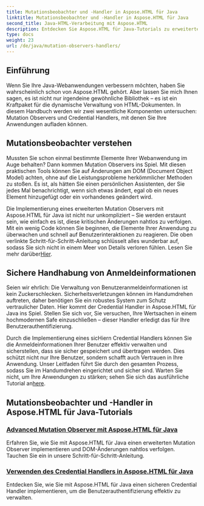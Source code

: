 ```yaml
---
title: Mutationsbeobachter und -Handler in Aspose.HTML für Java
linktitle: Mutationsbeobachter und -Handler in Aspose.HTML für Java
second_title: Java-HTML-Verarbeitung mit Aspose.HTML
description: Entdecken Sie Aspose.HTML für Java-Tutorials zu erweiterten Mutation Observern und sicheren Credential Handlern zur Verbesserung Ihrer Webanwendungen.
type: docs
weight: 23
url: /de/java/mutation-observers-handlers/
---
```

## Einführung

Wenn Sie Ihre Java-Webanwendungen verbessern möchten, haben Sie wahrscheinlich schon von Aspose.HTML gehört. Aber lassen Sie mich Ihnen sagen, es ist nicht nur irgendeine gewöhnliche Bibliothek – es ist ein Kraftpaket für die dynamische Verwaltung von HTML-Dokumenten. In diesem Handbuch werden wir zwei wesentliche Komponenten untersuchen: Mutation Observers und Credential Handlers, mit denen Sie Ihre Anwendungen aufladen können. 

## Mutationsbeobachter verstehen

Mussten Sie schon einmal bestimmte Elemente Ihrer Webanwendung im Auge behalten? Dann kommen Mutation Observers ins Spiel. Mit diesen praktischen Tools können Sie auf Änderungen am DOM (Document Object Model) achten, ohne auf die Leistungsprobleme herkömmlicher Methoden zu stoßen. Es ist, als hätten Sie einen persönlichen Assistenten, der Sie jedes Mal benachrichtigt, wenn sich etwas ändert, egal ob ein neues Element hinzugefügt oder ein vorhandenes geändert wird. 

Die Implementierung eines erweiterten Mutation Observers mit Aspose.HTML für Java ist nicht nur unkompliziert – Sie werden erstaunt sein, wie einfach es ist, diese kritischen Änderungen nahtlos zu verfolgen. Mit ein wenig Code können Sie beginnen, die Elemente Ihrer Anwendung zu überwachen und schnell auf Benutzerinteraktionen zu reagieren. Die oben verlinkte Schritt-für-Schritt-Anleitung schlüsselt alles wunderbar auf, sodass Sie sich nicht in einem Meer von Details verloren fühlen. Lesen Sie mehr darüber[Hier](./mutation-observer/).

## Sichere Handhabung von Anmeldeinformationen

Seien wir ehrlich: Die Verwaltung von Benutzeranmeldeinformationen ist kein Zuckerschlecken. Sicherheitsverletzungen können im Handumdrehen auftreten, daher benötigen Sie ein robustes System zum Schutz vertraulicher Daten. Hier kommt der Credential Handler in Aspose.HTML für Java ins Spiel. Stellen Sie sich vor, Sie versuchen, Ihre Wertsachen in einem hochmodernen Safe einzuschließen – dieser Handler erledigt das für Ihre Benutzerauthentifizierung.

Durch die Implementierung eines sicHiern Credential Handlers können Sie die Anmeldeinformationen Ihrer Benutzer effektiv verwalten und sicherstellen, dass sie sicher gespeichert und übertragen werden. Dies schützt nicht nur Ihre Benutzer, sondern schafft auch Vertrauen in Ihre Anwendung. Unser Leitfaden führt Sie durch den gesamten Prozess, sodass Sie im Handumdrehen eingerichtet und sicher sind. Warten Sie nicht, um Ihre Anwendungen zu stärken; sehen Sie sich das ausführliche Tutorial an[here](./credential-handler/).

## Mutationsbeobachter und -Handler in Aspose.HTML für Java-Tutorials
### [Advanced Mutation Observer mit Aspose.HTML für Java](./mutation-observer/)
Erfahren Sie, wie Sie mit Aspose.HTML für Java einen erweiterten Mutation Observer implementieren und DOM-Änderungen nahtlos verfolgen. Tauchen Sie ein in unsere Schritt-für-Schritt-Anleitung.
### [Verwenden des Credential Handlers in Aspose.HTML für Java](./credential-handler/)
Entdecken Sie, wie Sie mit Aspose.HTML für Java einen sicheren Credential Handler implementieren, um die Benutzerauthentifizierung effektiv zu verwalten.